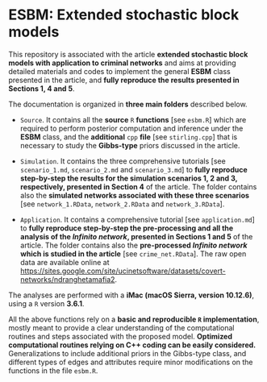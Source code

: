 # ESBM: Extended stochastic block models

This repository is associated with the article **extended stochastic block models with application to criminal networks** and aims at providing detailed materials and codes to implement the general **ESBM** class presented in the article, and **fully reproduce the results presented in Sections 1, 4 and 5**.

The documentation is organized in **three main folders** described below.  

- `Source`.  It contains all the **source** `R` **functions** [see `esbm.R`] which are required to perform posterior computation and inference under the **ESBM** class, and  the **additional** `cpp` **file** [see `stirling.cpp`] that is necessary to study the **Gibbs-type** priors discussed in the article.

- `Simulation`. It contains the three comprehensive tutorials [see `scenario_1.md`, `scenario_2.md` and `scenario_3.md`] to **fully reproduce step-by-step the results for the simulation scenarios 1, 2 and 3, respectively, presented in Section 4** of the article. The folder contains also the **simulated networks associated with these three scenarios** [see `network_1.RData`, `network_2.RData` and `network_3.RData`].  

- `Application`. It contains a comprehensive tutorial [see `application.md`] to **fully reproduce step-by-step the pre-processing and all the analysis of the *Infinito network*, presented in Sections 1 and 5** of the article. The folder contains also the **pre-processed *Infinito network* which is studied in the article** [see `crime_net.RData`]. The raw open data are available online at https://sites.google.com/site/ucinetsoftware/datasets/covert-networks/ndranghetamafia2. 

The analyses are performed with a **iMac (macOS Sierra, version 10.12.6)**, using a `R` version **3.6.1**. 

All the above functions rely on a **basic and reproducible `R` implementation**, mostly meant to provide a clear understanding of the computational routines and steps associated with the proposed model. **Optimized computational routines relying on C++ coding can be easily considered.** Generalizations to include additional priors in the Gibbs-type class, and different types of edges and attributes require minor modifications on the functions in the file `esbm.R`.
